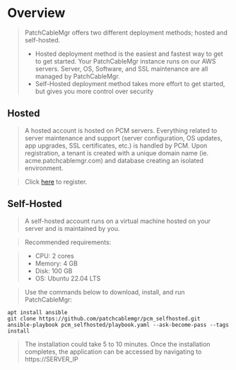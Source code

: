 # Overview
> PatchCableMgr offers two different deployment methods; hosted and self-hosted.
> - Hosted deployment method is the easiest and fastest way to get to get started.  Your PatchCableMgr instance runs on our AWS servers.  Server, OS, Software, and SSL maintenance are all managed by PatchCableMgr.
> - Self-Hosted deployment method takes more effort to get started, but gives you more control over security

## Hosted
> A hosted account is hosted on PCM servers. Everything related to server maintenance and support (server configuration, OS updates, app upgrades, SSL certificates, etc.) is handled by PCM. Upon registration, a tenant is created with a unique domain name (ie. acme.patchcablemgr.com) and database creating an isolated environment.

> Click [here](https://register.patchcablemgr.com/register-tenant) to register.

## Self-Hosted
> A self-hosted account runs on a virtual machine hosted on your server and is maintained by you.

> Recommended requirements:

> - CPU: 2 cores
> - Memory: 4 GB
> - Disk: 100 GB
> - OS: Ubuntu 22.04 LTS

> Use the commands below to download, install, and run PatchCableMgr:

```
apt install ansible
git clone https://github.com/patchcablemgr/pcm_selfhosted.git
ansible-playbook pcm_selfhosted/playbook.yaml --ask-become-pass --tags install
```

> The installation could take 5 to 10 minutes.  Once the installation completes, the application can be accessed by navigating to https://SERVER_IP